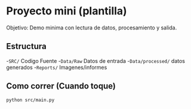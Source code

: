 ﻿# Proyecto mini (plantilla)
Objetivo: Demo minima con lectura de datos, procesamiento y salida.

## Estructura
-`SRC/` Codigo Fuente
-`Data/Raw` Datos de entrada
-`Data/processed/` datos generados
-`Reports/` Imagenes/informes
## Como correr (Cuando toque)
```Bash
python src/main.py
